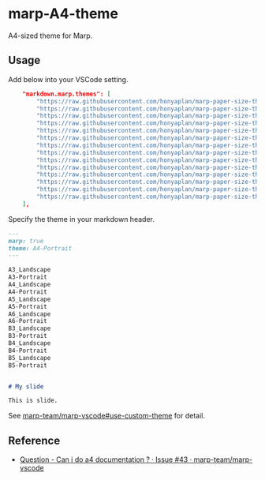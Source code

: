 # marp-A4-theme

A4-sized theme for Marp.

## Usage

Add below into your VSCode setting.

```json
    "markdown.marp.themes": [
        "https://raw.githubusercontent.com/honyaplan/marp-paper-size-theme/main/themes/A3_Landscape.css",
        "https://raw.githubusercontent.com/honyaplan/marp-paper-size-theme/main/themes/A3_Portrait.css",
        "https://raw.githubusercontent.com/honyaplan/marp-paper-size-theme/main/themes/A4_Landscape.css",
        "https://raw.githubusercontent.com/honyaplan/marp-paper-size-theme/main/themes/A4_Portrait.css",
        "https://raw.githubusercontent.com/honyaplan/marp-paper-size-theme/main/themes/A5_Landscape.css",
        "https://raw.githubusercontent.com/honyaplan/marp-paper-size-theme/main/themes/A5_Portrait.css",
        "https://raw.githubusercontent.com/honyaplan/marp-paper-size-theme/main/themes/A6_Landscape.css",
        "https://raw.githubusercontent.com/honyaplan/marp-paper-size-theme/main/themes/A6_Portrait.css",
        "https://raw.githubusercontent.com/honyaplan/marp-paper-size-theme/main/themes/B3_Landscape.css",
        "https://raw.githubusercontent.com/honyaplan/marp-paper-size-theme/main/themes/B3_Portrait.css",
        "https://raw.githubusercontent.com/honyaplan/marp-paper-size-theme/main/themes/B4_Landscape.css",
        "https://raw.githubusercontent.com/honyaplan/marp-paper-size-theme/main/themes/B4_Portrait.css",
        "https://raw.githubusercontent.com/honyaplan/marp-paper-size-theme/main/themes/B5_Landscape.css",
        "https://raw.githubusercontent.com/honyaplan/marp-paper-size-theme/main/themes/B5_Portrait.css",
    ],
```

Specify the theme in your markdown header.

```markdown
---
marp: true
theme: A4-Portrait
---

A3_Landscape
A3-Portrait
A4_Landscape
A4-Portrait
A5_Landscape
A5-Portrait
A6_Landscape
A6-Portrait
B3_Landscape
B3-Portrait
B4_Landscape
B4-Portrait
B5_Landscape
B5-Portrait


# My slide

This is slide.
```

See [marp-team/marp-vscode#use-custom-theme](https://github.com/marp-team/marp-vscode#use-custom-theme) for detail.

## Reference

- [Question - Can i do a4 documentation ? · Issue #43 · marp-team/marp-vscode](https://github.com/marp-team/marp-vscode/issues/43)
